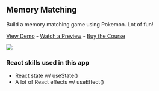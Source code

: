 ## Memory Matching

Build a memory matching game using Pokemon. Lot of fun!

[View Demo](https://0dsop.csb.app/) - [Watch a Preview](https://learn.chrisoncode.io/courses/make-20-react-apps/326011-13-memory-matching-game/930017-00-memory-matching-preview) - [Buy the Course](https://20ReactApps.com/?utm_source=github.com&utm_medium=readme)

[![](https://scotch-res.cloudinary.com/video/upload/vs_50,dl_200,e_loop/v1592352066/13-memory-matching_cvgqvl.gif)](https://learn.chrisoncode.io/courses/make-20-react-apps/326011-13-memory-matching-game/930017-00-memory-matching-preview)

### React skills used in this app

- React state w/ useState()
- A lot of React effects w/ useEffect()
